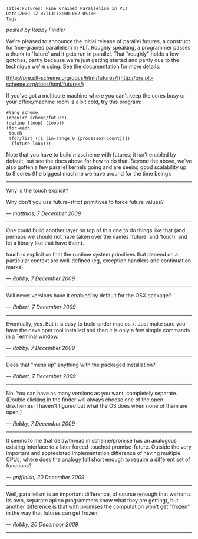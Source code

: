 
    Title:Futures: Fine Grained Parallelism in PLT
    Date:2009-12-07T13:18:00.002-05:00
    Tags:

*posted by Robby Findler*


We're pleased to announce the initial release of parallel futures, a
construct for fine-grained parallelism in PLT. Roughly speaking, a
programmer passes a thunk to 'future' and it gets run in parallel.
That "roughly" holds a few gotchas, partly because we're just getting
started and partly due to the technique we're using. See the
documentation for more details:



[http://pre.plt-scheme.org/docs/html/futures/](http://pre.plt-scheme.org/docs/html/futures/)



If you've got a multicore machine where you can't keep the cores busy
or your office/machine room is a bit cold, try this program:

```racket
#lang scheme
(require scheme/future)
(define (loop) (loop))
(for-each
 touch
 (for/list ([i (in-range 0 (processor-count))])
  (future loop)))
```

Note that you have to build mzscheme with futures; it isn't enabled by
default, but see the docs above for how to do that. Beyond the above,
we've also gotten a few parallel kernels going and are seeing good
scalability up to 8 cores (the biggest machine we have around for the
time being).


<!-- more -->



* * *

Why is the touch explicit? 

Why don't you use future-strict primitives to force future values?

— *matthias, 7 December 2009*

* * *

One could build another layer on top of this one to do things like that (and perhaps we should not have taken over the names 'future' and 'touch' and let a library like that have them).

touch is explicit so that the runtime system primitives that depend on a particular context are well-defined (eg, exception handlers and continuation marks).

— *Robby, 7 December 2009*

* * *

Will never versions have it enabled by default for the OSX package?

— *Robert, 7 December 2009*

* * *

Eventually, yes. But it is easy to build under mac os x. Just make sure you have the developer tool installed and then it is only a few simple commands in a Terminal window.

— *Robby, 7 December 2009*

* * *

Does that "mess up" anything with the packaged installation?

— *Robert, 7 December 2009*

* * *

No. You can have as many versions as you want, completely separate. (Double clicking in the finder will always choose one of the open drschemes; I haven't figured out what the OS does when none of them are open.)

— *Robby, 7 December 2009*

* * *

It seems to me that delay/thread in scheme/promise has an analogous existing interface to a later forced-touched promise-future.  Outside the very important and appreciated implementation difference of having multiple CPUs, where does the analogy fall short enough to require a different set of functions?

— *griffinish, 20 December 2009*

* * *

Well, parallelism is an important difference, of course (enough that warrants its own, separate api so programmers know what they are getting), but another difference is that with promises the computation won't get "frozen" in the way that futures can get frozen.

— *Robby, 20 December 2009*

* * *

